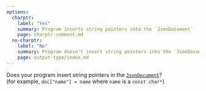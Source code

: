 ```yaml
---
options:
  charptr:
    label: "Yes"
    summary: Program inserts string pointers into the `JsonDocument`
    page: charptr-comment.md
  no-charptr:
    label: "No"
    summary: Program doesn't insert string pointers into the `JsonDocument`
    page: output-type/index.md
---
```


Does your program insert string pointers in the [`JsonDocument`](/v6/api/jsondocument/)?  
(for example, `doc["name"] = name` where `name` is a `const char*`)
